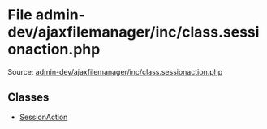 File admin-dev/ajaxfilemanager/inc/class.sessionaction.php
=========

Source: [admin-dev/ajaxfilemanager/inc/class.sessionaction.php](https://github.com/PrestaShop/PrestaShop/blob/1.5.3.0/admin-dev/ajaxfilemanager/inc/class.sessionaction.php)


Classes
-------

* [SessionAction](class.SessionAction.md)

